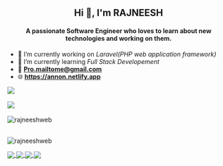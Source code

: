 <h2 align="center">Hi 👋, I'm RAJNEESH</h2>
<h4 align="center">A passionate Software Engineer who loves to learn about new technologies and working on them.</h4>

- 🔭 I’m currently working on _Laravel(PHP web application framework)_
- 🌱 I’m currently learning _Full Stack Developement_
- 📧 **Pro.mailtome@gmail.com**
- 🌐 **https://annon.netlify.app**

<img src="https://github-readme-stats.vercel.app/api?username=rajneeshweb&amp;show_icons=true&amp;include_all_commits=false&amp;count_private=true&amp;line_height=30&amp;theme=chartreuse-dark&amp;"><br/><br/>
<img src="https://github-readme-stats.vercel.app/api/top-langs/?username=rajneeshweb&layout=compact&langs_count=10&line_height=25&theme=chartreuse-dark"><br/><br/>
<img src="https://github-readme-streak-stats.herokuapp.com/?user=rajneeshweb&amp;theme=chartreuse-dark&amp;" alt="rajneeshweb" /><br/><br/>
<p align="left"> <img src="https://komarev.com/ghpvc/?username=rajneeshweb&label=Profile%20views&color=eb4112&style=plastic" alt="rajneeshweb" /> </p>

<a href="https://github.com/rajneeshweb/DataStructure">
  <img align="center" src="https://github-readme-stats.vercel.app/api/pin/?username=rajneeshweb&repo=DataStructure" />
</a>
<a href="https://github.com/rajneeshweb/TodoList">
  <img align="center" src="https://github-readme-stats.vercel.app/api/pin/?username=rajneeshweb&repo=TodoList" />
</a>
<a href="https://github.com/rajneeshweb/Wifi">
  <img align="center" src="https://github-readme-stats.vercel.app/api/pin/?username=rajneeshweb&repo=Wifi" />
</a>
<a href="https://github.com/rajneeshweb/currency-converter">
  <img align="center" src="https://github-readme-stats.vercel.app/api/pin/?username=rajneeshweb&repo=currency-converter" />
</a>
